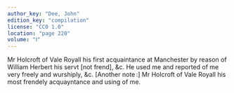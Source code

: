 ```yaml
---
author_key: "Dee, John"
edition_key: "compilation"
license: "CC0 1.0"
location: "page 220"
volume: "Ⅰ"
---
```

Mr Holcroft of Vale Royall his first acquaintance at Manchester by reason of
William Herbert his servt [not frend], &c. He used me and reported of me very
freely and wurshiply, &c. [Another note :]  Mr Holcroft of Vale Royall his most
frendely acquayntance and using of me.
